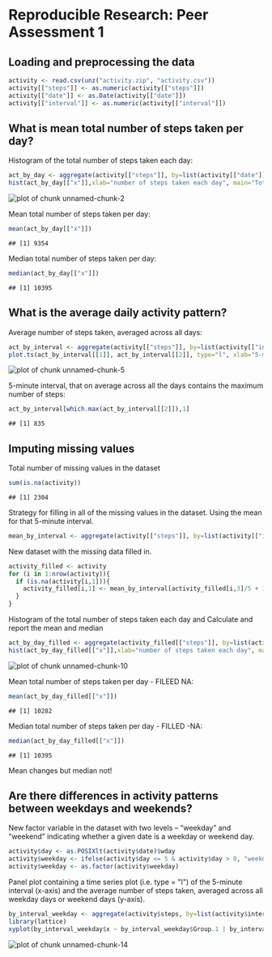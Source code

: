 # Reproducible Research: Peer Assessment 1

## Loading and preprocessing the data


```r
activity <- read.csv(unz("activity.zip", "activity.csv"))
activity[["steps"]] <- as.numeric(activity[["steps"]])
activity[["date"]] <- as.Date(activity[["date"]])
activity[["interval"]] <- as.numeric(activity[["interval"]])
```

## What is mean total number of steps taken per day?

Histogram of the total number of steps taken each day:


```r
act_by_day <- aggregate(activity[["steps"]], by=list(activity[["date"]]), FUN=sum, na.rm=TRUE)
hist(act_by_day[["x"]],xlab="number of steps taken each day", main="Total number of steps taken each day")
```

![plot of chunk unnamed-chunk-2](figure/unnamed-chunk-2.png) 

Mean total number of steps taken per day:


```r
mean(act_by_day[["x"]])
```

```
## [1] 9354
```

Median total number of steps taken per day:


```r
median(act_by_day[["x"]])
```

```
## [1] 10395
```

## What is the average daily activity pattern?

Average number of steps taken, averaged across all days:


```r
act_by_interval <- aggregate(activity[["steps"]], by=list(activity[["interval"]]), FUN=sum, na.rm=TRUE)
plot.ts(act_by_interval[[1]], act_by_interval[[2]], type="l", xlab="5-minute interval", ylab="average number of steps ", main="Average daily activity pattern")
```

![plot of chunk unnamed-chunk-5](figure/unnamed-chunk-5.png) 

5-minute interval, that on average across all the days contains the maximum number of steps:


```r
act_by_interval[which.max(act_by_interval[[2]]),1]
```

```
## [1] 835
```

## Imputing missing values

Total number of missing values in the dataset


```r
sum(is.na(activity))
```

```
## [1] 2304
```

Strategy for filling in all of the missing values in the dataset.
Using the mean for that 5-minute interval.


```r
mean_by_interval <- aggregate(activity[["steps"]], by=list(activity[["interval"]]), FUN=mean, na.rm=TRUE)
```

New dataset with the missing data filled in.


```r
activity_filled <- activity
for (i in 1:nrow(activity)){
  if (is.na(activity[i,1])){
    activity_filled[i,1] <- mean_by_interval[activity_filled[i,3]/5 + 1, 2]
  }
}
```

Histogram of the total number of steps taken each day and Calculate and report the mean and median


```r
act_by_day_filled <- aggregate(activity_filled[["steps"]], by=list(activity_filled[["date"]]), FUN=sum, na.rm=TRUE)
hist(act_by_day_filled[["x"]],xlab="number of steps taken each day", main="Total number of steps taken each day - FILLED NA")
```

![plot of chunk unnamed-chunk-10](figure/unnamed-chunk-10.png) 


Mean total number of steps taken per day - FILEED NA:


```r
mean(act_by_day_filled[["x"]])
```

```
## [1] 10282
```

Median total number of steps taken per day - FILLED -NA:


```r
median(act_by_day_filled[["x"]])
```

```
## [1] 10395
```

Mean changes but median not!

## Are there differences in activity patterns between weekdays and weekends?

New factor variable in the dataset with two levels – “weekday” and “weekend” indicating whether a given date is a weekday or weekend day.


```r
activity$day <- as.POSIXlt(activity$date)$wday
activity$weekday <- ifelse(activity$day <= 5 & activity$day > 0, "weekday", "weekend")
activity$weekday <- as.factor(activity$weekday)
```

Panel plot containing a time series plot (i.e. type = "l") of the 5-minute interval (x-axis) and the average number of steps taken, averaged across all weekday days or weekend days (y-axis).


```r
by_interval_weekday <- aggregate(activity$steps, by=list(activity$interval,activity$weekday), FUN=mean, na.rm=TRUE)
library(lattice)
xyplot(by_interval_weekday$x ~ by_interval_weekday$Group.1 | by_interval_weekday$Group.2, type="l", ylab="average number of steps", xlab="interval", main="Differences in activity patterns between weekdays and weekends")
```

![plot of chunk unnamed-chunk-14](figure/unnamed-chunk-14.png) 
